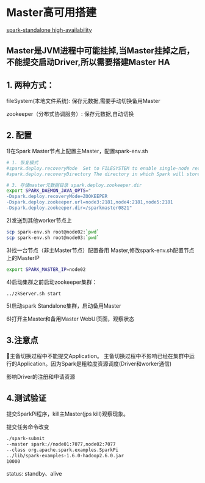 # Master高可用搭建
[spark-standalone high-availability](https://spark.apache.org/docs/latest/spark-standalone.html#high-availability)

## Master是JVM进程中可能挂掉,当Master挂掉之后，不能提交启动Driver,所以需要搭建Master HA

## 1. 两种方式：
fileSystem(本地文件系统): 保存元数据,需要手动切换备用Master

zookeeper（分布式协调服务）: 保存元数据,自动切换

## 2. 配置
1)在Spark Master节点上配置主Master，配置spark-env.sh
```bash
# 1. 恢复模式
#spark.deploy.recoveryMode	Set to FILESYSTEM to enable single-node recovery mode (default: NONE).
#spark.deploy.recoveryDirectory	The directory in which Spark will store recovery state, accessible from the Master's perspective.

# 3. 存储master元数据目录 spark.deploy.zookeeper.dir
export SPARK_DAEMON_JAVA_OPTS="
-Dspark.deploy.recoveryMode=ZOOKEEPER
-Dspark.deploy.zookeeper.url=node3:2181,node4:2181,node5:2181 
-Dspark.deploy.zookeeper.dir=/sparkmaster0821"
```

2)发送到其他worker节点上
```bash
scp spark-env.sh root@node02:`pwd`
scp spark-env.sh root@node03:`pwd`
```

3)找一台节点（非主Master节点）配置备用 Master,修改spark-env.sh配置节点上的MasterIP
```bash
export SPARK_MASTER_IP=node02
```

4)启动集群之前启动zookeeper集群：
```bash
../zkServer.sh start
```

5)启动spark Standalone集群，启动备用Master

6)打开主Master和备用Master WebUI页面，观察状态

## 3.注意点
主备切换过程中不能提交Application。
主备切换过程中不影响已经在集群中运行的Application。因为Spark是粗粒度资源调度(Driver和worker通信)

影响Driver的注册和申请资源

## 4.测试验证
提交SparkPi程序，kill主Master(jps kill)观察现象。

提交任务命令改变

```bash
./spark-submit 
--master spark://node01:7077,node02:7077 
--class org.apache.spark.examples.SparkPi 
../lib/spark-examples-1.6.0-hadoop2.6.0.jar 
10000
```

status: standby、alive 

